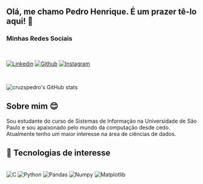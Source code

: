 ## Olá, me chamo Pedro Henrique. É um prazer tê-lo aqui! 👋

### Minhas Redes Sociais

</br>

[![Linkedin](https://img.shields.io/badge/LinkedIn-0077B5?style=for-the-badge&logo=linkedin&logoColor=white)](https://www.linkedin.com/in/cruzspedro/)
[![Github](https://img.shields.io/badge/GitHub-100000?style=for-the-badge&logo=github&logoColor=white)](https://github.com/cruzspedro)
[![Instagram](https://img.shields.io/badge/Instagram-E4405F?style=for-the-badge&logo=instagram&logoColor=white)](https://www.instagram.com/pedrao.cruz/)


</br>

![cruzspedro's GitHub stats](https://github-readme-stats.vercel.app/api?username=cruzspedro&show_icons=true&theme=tokyonight)

<!-- [![Top Langs](https://github-readme-stats.vercel.app/api/top-langs/?username=cruzspedro&layout=compact)](https://github.com/anuraghazra/github-readme-stats) 
-->

## Sobre mim 😊

Sou estudante do curso de Sistemas de Informação na Universidade de São Paulo e sou apaixonado pelo mundo da computação desde cedo. Atualmente tenho um maior interesse na área de ciências de dados.

## 🚀 Tecnologias de interesse

<div style="display: inline_block"></br>
    <img align="center" alt="C" src="https://img.shields.io/badge/C-00599C?style=for-the-badge&logo=c&logoColor=white"/>
    <img align="center" alt="Python" src="https://img.shields.io/badge/Python-3776AB?style=for-the-badge&logo=python&logoColor=white"/>
    <img align="center" alt="Pandas" src="https://img.shields.io/badge/pandas-%23150458.svg?style=for-the-badge&logo=pandas&logoColor=white"/>
    <img align="center" alt="Numpy" src="https://img.shields.io/badge/numpy-%23013243.svg?style=for-the-badge&logo=numpy&logoColor=white"/>
    <img align="center" alt="Matplotlib" src="https://img.shields.io/badge/Matplotlib-%23ffffff.svg?style=for-the-badge&logo=Matplotlib&logoColor=black"/>
